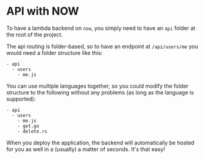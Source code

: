 # API with NOW

To have a lambda backend on `now`, you simply need to have an `api` folder at the root of the project.

The api routing is folder-based, so to have an endpoint at `/api/users/me` you would need a folder structure like this:

```
- api
  - users
    - me.js
```

You can use multiple languages together, so you could modify the folder structure to the following without any problems (as long as the language is supported):

```
- api
  - users
    - me.js
    - get.go
    - delete.rs
```

When you deploy the application, the backend will automatically be hosted for you as well in a (usually) a matter of seconds. It's that easy!